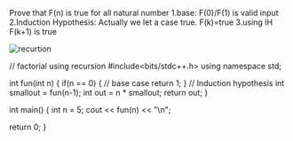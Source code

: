 Prove that F(n) is true for all natural number 
1.base: F(0)/F(1) is valid input
2.Induction Hypothesis: Actually we let a case true. F(k)=true
3.using IH F(k+1) is true

![recurtion](https://user-images.githubusercontent.com/67068215/138455276-69a5f63a-25e8-4a40-8523-c289f63fbbd9.png)


// factorial using recursion
#include<bits/stdc++.h>
using namespace std;



int fun(int n) {
if(n == 0) {
// base case
return 1;
}
// Induction hypothesis
int smallout = fun(n-1);
int out = n * smallout;
return out;
}



int main() {
int n = 5;
cout << fun(n) << "\n";



return 0;
}
